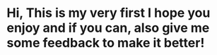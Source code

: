 # Hi, This is my very first I hope you enjoy and if you can, also give me some feedback to make it better!